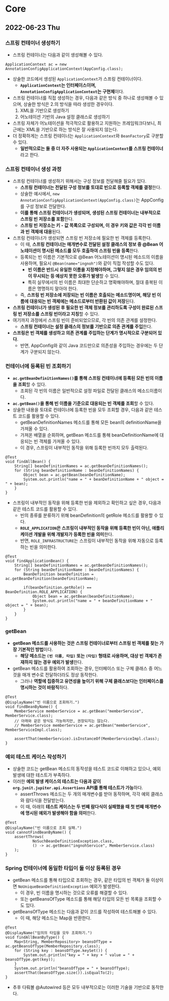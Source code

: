 # Core
## 2022-06-23 Thu

### 스프링 컨테이너 생성하기
* 스프링 컨테이너는 다음과 같이 생성해볼 수 있다.
```
ApplicationContext ac = new AnnotationConfigApplicationContext(AppConfig.class);
```
* 상술한 코드에서 생성된 `ApplicationContext`가 스프링 컨테이너이다.
  * **`ApplicationContext`는 인터페이스이며, `AnnotationConfigApplicationContext`는 구현체**이다.
* 스프링 컨테이너를 직접 생성하는 경우, 다음과 같은 방식 중 하나로 생성해볼 수 있으며, 상술한 방식은 2.의 방식을 따라 생성한 경우이다.
  1. XML을 기반으로 생성하기
  2. 어노테이션 기반의 Java 설정 클래스로 생성하기
* 스프링 자체가 어노테이션을 적극적으로 활용하고 지원하는 프레임워크다보니, 최근에는 XML을 기반으로 하는 방식은 잘 사용되지 않는다.
* 더 정확하게는 스프링 컨테이너는 `ApplicationContext`와 `BeanFactory`로 구분할 수 있다. 
  * **일반적으로는 둘 중 더 자주 사용되는 `ApplicationContext`를 스프링 컨테이너**라고 한다.

### 스프링 컨테이너 생성 과정
* 스프링 컨테이너를 생성하기 위해서는 구성 정보를 전달해줄 필요가 있다.
  * **스프링 컨테이너는 전달된 구성 정보를 토대로 빈으로 등록할 객체를 결정**한다.
  * 상술한 예시에서, `new AnnotationConfigApplicationContext(AppConfig.class)`는 AppConfig를 구성 정보로 전달한다.
  * **이를 통해 스프링 컨테이너가 생성되며, 생성된 스프링 컨테이너는 내부적으로 스프링 빈 저장소를 포함**한다.
  * **스프링 빈 저장소는 키 - 값 목록으로 구성되며, 이 경우 키와 값은 각각 빈 이름과 빈 객체에 대응**된다. 
* 스프링 컨테이너가 생성되면 스프링 빈 저장소에 필요한 빈 객체를 등록한다.
  * 이 때, **스프링 컨테이너는 매개변수로 전달된 설정 클래스의 정보 중 @Bean 어노테이션이 명시된 메소드를 모두 호출하여 스프링 빈을 등록**한다.
  * 등록되는 빈 이름은 기본적으로 @Bean 어노테이션이 명시된 메소드의 이름을 사용하며, 필요시 `@Bean(name="ingnoh")`와 같이 직접 작성할 수도 있다.
    * **빈 이름은 반드시 유일한 이름을 지정해야하며, 그렇지 않은 경우 임의의 빈이 무시되는 등 예상치 못한 오류가 발생**할 수 있다.
    * 특히 실무에서의 빈 이름은 최대한 단순하고 명확해야하며, 절대 중복된 이름은 명명하지 말아야 한다.
  * 즉, **스프링 빈 저장소에 저장되는 빈 이름은 호출되는 메소드명이며, 해당 빈 이름에 대응되는 빈 객체에는 메소드로부터 반환된 값이 저장**된다. 
* **스프링 컨테이너가 생성된 후 필요한 빈 객체 정보를 관리하도록 구성이 완료된 스프링 빈 저장소를 스프링 빈이라고 지칭**할 수 있다.
* 여기까지 과정에서 스프링 빈이 준비되었으므로, 각 빈의 의존 관계를 설정한다.
  * **스프링 컨테이너는 설정 클래스의 정보를 기반으로 의존 관계를 주입**한다.
* **스프링은 빈 객체를 생성하고 의존 관계를 주입하는 단계가 명시적으로 구분되어 있다**.
  * 반면, AppConfig와 같이 Java 코드만으로 의존성을 주입하는 경우에는 두 단계가 구분되지 않는다.

### 컨테이너에 등록된 빈 조회하기
* **`ac.getBeanDefinitionNames()`를 통해 스프링 컨테이너에 등록된 모든 빈의 이름을 조회**할 수 있다.
  * 조회된 각 빈의 이름은 일반적으로 설정 파일로 전달된 클래스의 메소드이름이다.
* **`ac.getBean()`을 통해 빈 이름을 기준으로 대응되는 빈 객체를 조회**할 수 있다.
* 상술한 내용을 토대로 컨테이너에 등록한 빈을 모두 조회할 경우, 다음과 같은 테스트 코드를 활용할 수 있다.
  * getBeanDefinitionNames 메소드를 통해 모든 bean의 definitionName을 가져올 수 있다.
  * 가져온 배열을 순회하며, getBean 메소드를 통해 beanDefinitionName에 대응되는 빈 객체를 가져올 수 있다.
  * 이 경우, 스프링이 내부적인 동작을 위해 등록한 빈까지 모두 출력된다.
```
@Test
void findAllBean() {
    String[] beanDefinitionNames = ac.getBeanDefinitionNames();
    for (String beanDefinitionName : beanDefinitionNames) {
        Object bean = ac.getBean(beanDefinitionName);
        System.out.println("name = " + beanDefinitionName + " object = " + bean);
    }
}
```
* 스프링이 내부적인 동작을 위해 등록한 빈을 제외하고 확인하고 싶은 경우, 다음과 같은 테스트 코드를 활용할 수 있다.
  * 빈의 종류를 분류하기 위해 beanDefinition의 getRole 메소드를 활용할 수 있다.
  * **`ROLE_APPLICATION`은 스프링이 내부적인 동작을 위해 등록한 빈이 아닌, 애플리케이션 개발을 위해 개발자가 등록한 빈을 의미**한다.
  * 반면, `ROLE_INFRASTRUCTURE`는 스프링이 내부적인 동작을 위해 자동으로 등록하는 빈을 의미한다.
```
@Test
void findApplicationBean() {
    String[] beanDefinitionNames = ac.getBeanDefinitionNames();
    for (String beanDefinitionName : beanDefinitionNames) {
        BeanDefinition beanDefinition = ac.getBeanDefinition(beanDefinitionName);

        if(beanDefinition.getRole() == BeanDefinition.ROLE_APPLICATION) {
            Object bean = ac.getBean(beanDefinitionName);
            System.out.println("name = " + beanDefinitionName + " object = " + bean);
        }
    }
}
```

### getBean
* **getBean 메소드를 사용하는 것은 스프링 컨테이너로부터 스프링 빈 객체를 찾는 가장 기본적인 방법**이다.
  * **해당 메소드는 `(빈 이름, 타입)` 또는 `(타입)` 형태로 사용하며, 대상 빈 객체가 존재하지 않는 경우 예외가 발생**한다.
* getBean 메소드를 활용하여 조회하는 경우, 인터페이스 또는 구체 클래스 중 어느 것을 매개 변수로 전달하더라도 정상 동작한다.
  * 그러나 **역할에 집중하고 유연성을 높이기 위해 구체 클래스보다는 인터페이스를 명시하는 것이 바람직**하다. 
```
@Test
@DisplayName("빈 이름으로 조회하기.")
void findBeanByName() {
    MemberService memberService = ac.getBean("memberService", MemberService.class);
    // 아래와 같은 방식도 가능하지만, 권장되지는 않는다.
    // MemberService memberService = ac.getBean("memberService", MemberServiceImpl.class);

    assertThat(memberService).isInstanceOf(MemberServiceImpl.class);
}
```

### 예외 테스트 케이스 작성하기
* 상술한 코드는 getBean 메소드의 동작성을 테스트 코드로 이해하고 있으나, 예외 발생에 대한 테스트가 부족하다.
* 이러한 **예외 발생 케이스의 테스트는 다음과 같이 `org.junit.jupiter.api.Assertions` API를 통해 테스트가 가능**하다.
  * assertThrows 메소드는 두 개의 매개변수를 받아 동작하며, 각각 예외 클래스와 람다식을 전달받는다.
  * 이 때, 아래의 **테스트 케이스는 두 번째 람다식이 실패했을 때 첫 번째 매개변수에 명시된 예외가 발생해야 함을 의미**한다.
```
@Test
@DisplayName("빈 이름으로 조회 실패.")
void cannotFindBeanByName() {
    assertThrows(
            NoSuchBeanDefinitionException.class,
            () -> ac.getBean("ingnohService", MemberService.class)
    );
}
```

### Spring 컨테이너에 동일한 타입이 둘 이상 등록된 경우
* getBean 메소드를 통해 타입으로 조회하는 경우, 같은 타입의 빈 객체가 둘 이상이면 `NoUniqueBeanDefinitionException` 예외가 발생한다.
  * 이 경우, 빈 이름을 명시하는 것으로 오류를 해결할 수 있다.
  * 또는 getBeansOfType 메소드를 통해 해당 타입의 모든 빈 목록을 조회할 수도 있다.
* getBeansOfType 메소드는 다음과 같이 코드를 작성하여 테스트해볼 수 있다.
  * 이 때, 해당 메소드는 Map을 반환한다.
```
@Test
@DisplayName("임의의 타입을 모두 조회하기.")
void findAllBeanByType() {
    Map<String, MemberRepository> beansOfType = ac.getBeansOfType(MemberRepository.class);
    for (String key : beansOfType.keySet()) {
        System.out.println("key = " + key + " value = " + beansOfType.get(key));
    }
    System.out.println("beansOfType = " + beansOfType);
    assertThat(beansOfType.size()).isEqualTo(2);
}
```
* 추후 다뤄볼 @Autowired 등은 모두 내부적으로는 이러한 기술을 기반으로 동작한다.